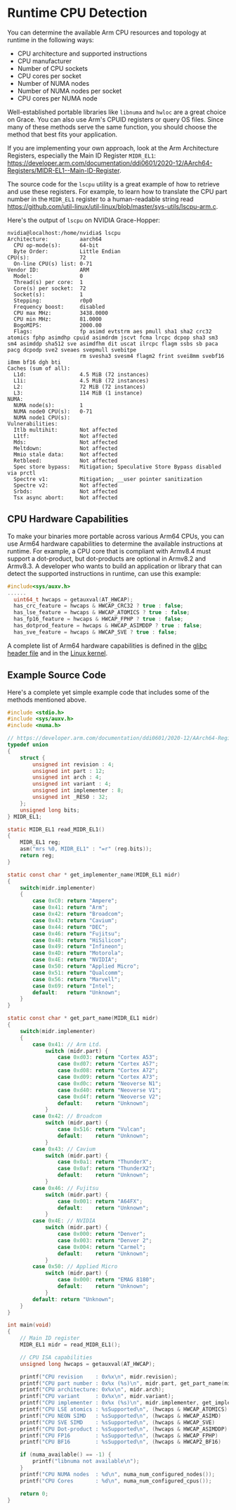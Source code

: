 # Runtime CPU Detection

You can determine the available Arm CPU resources and topology at runtime in the following ways:

 * CPU architecture and supported instructions
 * CPU manufacturer
 * Number of CPU sockets 
 * CPU cores per socket
 * Number of NUMA nodes
 * Number of NUMA nodes per socket
 * CPU cores per NUMA node

Well-established portable libraries like `libnuma` and `hwloc` are a great choice on Grace.  You can also use Arm's CPUID registers or query OS files.  Since many of these methods serve the same function, you should choose the method that best fits your application.

If you are implementing your own approach, look at the Arm Architecture Registers, especially the Main ID Register `MIDR_EL1`: <https://developer.arm.com/documentation/ddi0601/2020-12/AArch64-Registers/MIDR-EL1--Main-ID-Register>.

The source code for the `lscpu` utility is a great example of how to retrieve and use these registers.  For example, to learn how to translate the CPU part number in the `MIDR_EL1` register to a human-readable string read <https://github.com/util-linux/util-linux/blob/master/sys-utils/lscpu-arm.c>.

Here's the output of `lscpu` on NVIDIA Grace-Hopper:
```
nvidia@localhost:/home/nvidia$ lscpu
Architecture:          aarch64
  CPU op-mode(s):      64-bit
  Byte Order:          Little Endian
CPU(s):                72
  On-line CPU(s) list: 0-71
Vendor ID:             ARM
  Model:               0
  Thread(s) per core:  1
  Core(s) per socket:  72
  Socket(s):           1
  Stepping:            r0p0
  Frequency boost:     disabled
  CPU max MHz:         3438.0000
  CPU min MHz:         81.0000
  BogoMIPS:            2000.00
  Flags:               fp asimd evtstrm aes pmull sha1 sha2 crc32 atomics fphp asimdhp cpuid asimdrdm jscvt fcma lrcpc dcpop sha3 sm3 sm4 asimddp sha512 sve asimdfhm dit uscat ilrcpc flagm ssbs sb paca pacg dcpodp sve2 sveaes svepmull svebitpe
                       rm svesha3 svesm4 flagm2 frint svei8mm svebf16 i8mm bf16 dgh bti
Caches (sum of all):
  L1d:                 4.5 MiB (72 instances)
  L1i:                 4.5 MiB (72 instances)
  L2:                  72 MiB (72 instances)
  L3:                  114 MiB (1 instance)
NUMA:
  NUMA node(s):        1
  NUMA node0 CPU(s):   0-71
  NUMA node1 CPU(s):
Vulnerabilities:
  Itlb multihit:       Not affected
  L1tf:                Not affected
  Mds:                 Not affected
  Meltdown:            Not affected
  Mmio stale data:     Not affected
  Retbleed:            Not affected
  Spec store bypass:   Mitigation; Speculative Store Bypass disabled via prctl
  Spectre v1:          Mitigation; __user pointer sanitization
  Spectre v2:          Not affected
  Srbds:               Not affected
  Tsx async abort:     Not affected
```

## CPU Hardware Capabilities

To make your binaries more portable across various Arm64 CPUs, you can use Arm64 hardware capabilities to determine the available instructions at runtime. For example, a CPU core that is compliant with Armv8.4 must support a dot-product, but dot-products are optional in Armv8.2 and Armv8.3. A developer who wants to build an application or library that can detect the supported instructions in runtime, can use this example:

```c
#include<sys/auxv.h>
......
  uint64_t hwcaps = getauxval(AT_HWCAP);
  has_crc_feature = hwcaps & HWCAP_CRC32 ? true : false;
  has_lse_feature = hwcaps & HWCAP_ATOMICS ? true : false;
  has_fp16_feature = hwcaps & HWCAP_FPHP ? true : false;
  has_dotprod_feature = hwcaps & HWCAP_ASIMDDP ? true : false;
  has_sve_feature = hwcaps & HWCAP_SVE ? true : false;
```

A complete list of Arm64 hardware capabilities is defined in the [glibc header file](https://github.com/bminor/glibc/blob/master/sysdeps/unix/sysv/linux/aarch64/bits/hwcap.h) and in the [Linux kernel](https://github.com/torvalds/linux/blob/master/arch/arm64/include/asm/hwcap.h).

## Example Source Code

Here's a complete yet simple example code that includes some of the methods mentioned above.

```c
#include <stdio.h>
#include <sys/auxv.h>
#include <numa.h>

// https://developer.arm.com/documentation/ddi0601/2020-12/AArch64-Registers/MIDR-EL1--Main-ID-Register
typedef union
{
    struct {
        unsigned int revision : 4;
        unsigned int part : 12;
        unsigned int arch : 4;
        unsigned int variant : 4;
        unsigned int implementer : 8;
        unsigned int _RES0 : 32;
    };
    unsigned long bits;
} MIDR_EL1;

static MIDR_EL1 read_MIDR_EL1()
{
    MIDR_EL1 reg;
    asm("mrs %0, MIDR_EL1" : "=r" (reg.bits));
    return reg;
}

static const char * get_implementer_name(MIDR_EL1 midr)
{
    switch(midr.implementer) 
    {
        case 0xC0: return "Ampere";
        case 0x41: return "Arm";
        case 0x42: return "Broadcom";
        case 0x43: return "Cavium";
        case 0x44: return "DEC";
        case 0x46: return "Fujitsu";
        case 0x48: return "HiSilicon";
        case 0x49: return "Infineon";
        case 0x4D: return "Motorola";
        case 0x4E: return "NVIDIA";
        case 0x50: return "Applied Micro";
        case 0x51: return "Qualcomm";
        case 0x56: return "Marvell";
        case 0x69: return "Intel";
        default:   return "Unknown";
    }
}

static const char * get_part_name(MIDR_EL1 midr)
{
    switch(midr.implementer) 
    {
        case 0x41: // Arm Ltd.
            switch (midr.part) {
                case 0xd03: return "Cortex A53";
                case 0xd07: return "Cortex A57";
                case 0xd08: return "Cortex A72";
                case 0xd09: return "Cortex A73";
                case 0xd0c: return "Neoverse N1";
                case 0xd40: return "Neoverse V1";
                case 0xd4f: return "Neoverse V2";
                default:    return "Unknown";
            }
        case 0x42: // Broadcom
            switch (midr.part) {
                case 0x516: return "Vulcan";
                default:    return "Unknown";
            }
        case 0x43: // Cavium
            switch (midr.part) {
                case 0x0a1: return "ThunderX";
                case 0x0af: return "ThunderX2";
                default:    return "Unknown";
            }
        case 0x46: // Fujitsu
            switch (midr.part) {
                case 0x001: return "A64FX";
                default:    return "Unknown";
            }
        case 0x4E: // NVIDIA
            switch (midr.part) {
                case 0x000: return "Denver";
                case 0x003: return "Denver 2";
                case 0x004: return "Carmel";
                default:    return "Unknown";
            }
        case 0x50: // Applied Micro
            switch (midr.part) {
                case 0x000: return "EMAG 8180";
                default:    return "Unknown";
            }
        default: return "Unknown";
    }
}

int main(void) 
{
    // Main ID register
    MIDR_EL1 midr = read_MIDR_EL1();

    // CPU ISA capabilities
    unsigned long hwcaps = getauxval(AT_HWCAP);

    printf("CPU revision    : 0x%x\n", midr.revision);
    printf("CPU part number : 0x%x (%s)\n", midr.part, get_part_name(midr));
    printf("CPU architecture: 0x%x\n", midr.arch);
    printf("CPU variant     : 0x%x\n", midr.variant);
    printf("CPU implementer : 0x%x (%s)\n", midr.implementer, get_implementer_name(midr));
    printf("CPU LSE atomics : %sSupported\n", (hwcaps & HWCAP_ATOMICS) ? "" : "Not ");
    printf("CPU NEON SIMD   : %sSupported\n", (hwcaps & HWCAP_ASIMD)   ? "" : "Not ");
    printf("CPU SVE SIMD    : %sSupported\n", (hwcaps & HWCAP_SVE)     ? "" : "Not ");
    printf("CPU Dot-product : %sSupported\n", (hwcaps & HWCAP_ASIMDDP) ? "" : "Not ");
    printf("CPU FP16        : %sSupported\n", (hwcaps & HWCAP_FPHP)    ? "" : "Not ");
    printf("CPU BF16        : %sSupported\n", (hwcaps & HWCAP2_BF16)   ? "" : "Not ");

    if (numa_available() == -1) {
        printf("libnuma not available\n");
    }
    printf("CPU NUMA nodes  : %d\n", numa_num_configured_nodes());
    printf("CPU Cores       : %d\n", numa_num_configured_cpus());

    return 0;
}
```